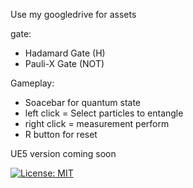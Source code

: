 Use my googledrive for assets

gate:
  - Hadamard Gate (H)
  - Pauli-X Gate (NOT)

Gameplay:
 - Soacebar for quantum state
 - left click = Select particles to entangle
 - right click = measurement perform
 - R button for reset



UE5 version coming soon

[![License: MIT](https://img.shields.io/badge/License-MIT-yellow.svg)](https://opensource.org/licenses/MIT)